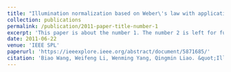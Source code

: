 ```yaml
---
title: "Illumination normalization based on Weber\'s law with application to face recognition"
collection: publications
permalink: /publication/2011-paper-title-number-1
excerpt: 'This paper is about the number 1. The number 2 is left for future work.'
date: 2011-06-22
venue: 'IEEE SPL'
paperurl: 'https://ieeexplore.ieee.org/abstract/document/5871685/'
citation: 'Biao Wang, Weifeng Li, Wenming Yang, Qingmin Liao. &quot;Illumination normalization based on Weber's law with application to face recognition. &quot; <i>IEEE SPL</i>. 2011.'
---
```


